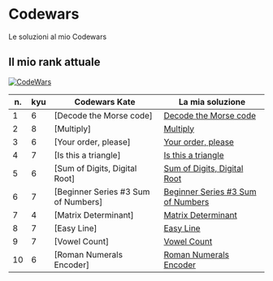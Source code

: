 # Codewars
Le soluzioni al mio Codewars

## Il mio rank attuale
[![CodeWars](https://www.codewars.com/users/Ficcadenti/badges/large)](https://www.codewars.com/users/Ficcadenti) 

| n. | kyu | Codewars Kate | La mia soluzione |
| --- | --- | --- | --- |
| 1 | 6 | [Decode the Morse code] | [Decode the Morse code](https://github.com/Ficcadenti/Codewars/blob/master/Decode%20the%20Morse%20code/src/it/raffo/codewars/MorseCodeDecoder.java) |
| 2 | 8 | [Multiply] | [Multiply](https://github.com/Ficcadenti/Codewars/blob/master/Multiply/src/it/raffo/codewars/Multiply.java) |
| 3 | 6 | [Your order, please] | [Your order, please](https://github.com/Ficcadenti/Codewars/blob/master/Your%20order%2C%20please/src/it/raffo/codewars/YourOrderPlease.java) |
| 4 | 7 | [Is this a triangle] | [Is this a triangle](https://github.com/Ficcadenti/Codewars/blob/master/Is%20this%20a%20triangle/src/it/raffo/codewars/TriangleTester.java) |
| 5 | 6 | [Sum of Digits, Digital Root] | [Sum of Digits, Digital Root](https://github.com/Ficcadenti/Codewars/blob/master/Sum%20of%20Digits%2C%20Digital%20Root/src/it/raffo/codewars/DRoot.java) |
| 6 | 7 | [Beginner Series #3 Sum of Numbers] | [Beginner Series #3 Sum of Numbers](https://github.com/Ficcadenti/Codewars/blob/master/Beginner%20Series%20%233%20Sum%20of%20Numbers/src/it/raffo/codewars/Sum.java) |
| 7 | 4 | [Matrix Determinant] | [Matrix Determinant](https://github.com/Ficcadenti/Codewars/blob/master/Matrix%20Determinant/src/it/raffo/codewars/Matrix.java) |
| 8 | 7 | [Easy Line] | [Easy Line](https://github.com/Ficcadenti/Codewars/blob/master/Easy%20Line/src/it/raffo/codewars/Easyline.java) |
| 9 | 7 | [Vowel Count] | [Vowel Count](https://github.com/Ficcadenti/Codewars/blob/master/Vowel%20Count/src/it/raffo/codewars/Vowels.java) |
| 10 | 6 | [Roman Numerals Encoder] | [Roman Numerals Encoder](https://github.com/Ficcadenti/Codewars/blob/master/Roman%20Numerals%20Encoder/src/it/raffo/codewars/RomanNumeralsEncoder.java) |